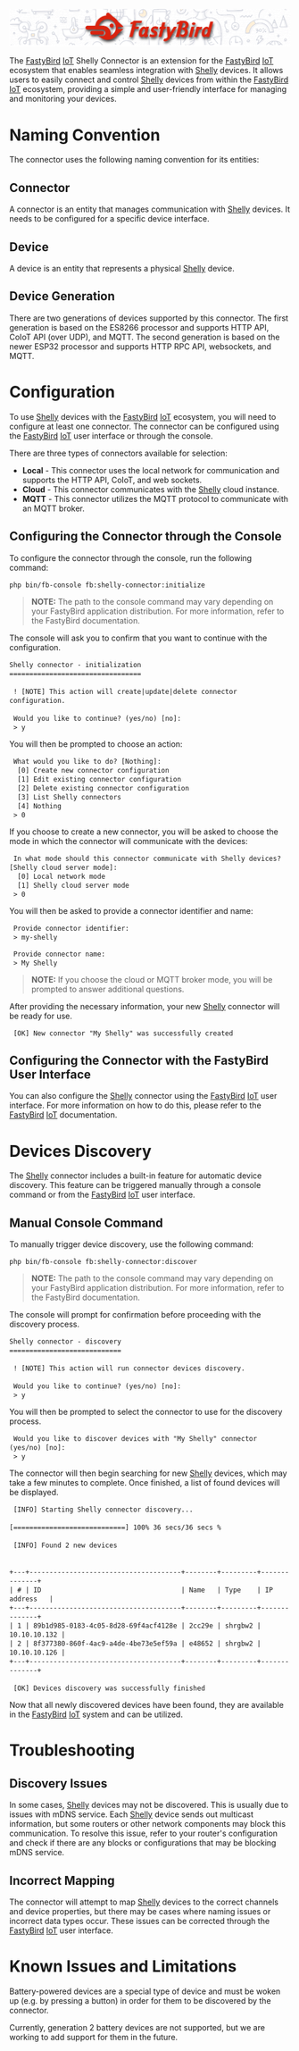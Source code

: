 <p align="center">
	<img src="https://github.com/fastybird/.github/blob/main/assets/repo_title.png?raw=true" alt="FastyBird"/>
</p>

The [FastyBird](https://www.fastybird.com) [IoT](https://en.wikipedia.org/wiki/Internet_of_things) Shelly Connector is an extension for the [FastyBird](https://www.fastybird.com) [IoT](https://en.wikipedia.org/wiki/Internet_of_things) ecosystem that enables seamless integration
with [Shelly](https://shelly.cloud) devices. It allows users to easily connect and control [Shelly](https://shelly.cloud) devices from within the [FastyBird](https://www.fastybird.com) [IoT](https://en.wikipedia.org/wiki/Internet_of_things) ecosystem,
providing a simple and user-friendly interface for managing and monitoring your devices.

# Naming Convention

The connector uses the following naming convention for its entities:

## Connector

A connector is an entity that manages communication with [Shelly](https://shelly.cloud) devices. It needs to be configured for a specific device interface.

## Device

A device is an entity that represents a physical [Shelly](https://shelly.cloud) device.

## Device Generation

There are two generations of devices supported by this connector.
The first generation is based on the ES8266 processor and supports HTTP API, CoIoT API (over UDP), and MQTT.
The second generation is based on the newer ESP32 processor and supports HTTP RPC API, websockets, and MQTT.

# Configuration

To use [Shelly](https://shelly.cloud) devices with the [FastyBird](https://www.fastybird.com) [IoT](https://en.wikipedia.org/wiki/Internet_of_things) ecosystem, you will need to configure at least one connector.
The connector can be configured using the [FastyBird](https://www.fastybird.com) [IoT](https://en.wikipedia.org/wiki/Internet_of_things) user interface or through the console.

There are three types of connectors available for selection:

- **Local** - This connector uses the local network for communication and supports the HTTP API, CoIoT, and web sockets.
- **Cloud** - This connector communicates with the [Shelly](https://shelly.cloud) cloud instance.
- **MQTT** - This connector utilizes the MQTT protocol to communicate with an MQTT broker.

## Configuring the Connector through the Console

To configure the connector through the console, run the following command:

```shell
php bin/fb-console fb:shelly-connector:initialize
```

> **NOTE:**
The path to the console command may vary depending on your FastyBird application distribution. For more information, refer to the FastyBird documentation.

The console will ask you to confirm that you want to continue with the configuration.

```shell
Shelly connector - initialization
=================================

 ! [NOTE] This action will create|update|delete connector configuration.                                                       

 Would you like to continue? (yes/no) [no]:
 > y
```

You will then be prompted to choose an action:

```shell
 What would you like to do? [Nothing]:
  [0] Create new connector configuration
  [1] Edit existing connector configuration
  [2] Delete existing connector configuration
  [3] List Shelly connectors
  [4] Nothing
 > 0
```

If you choose to create a new connector, you will be asked to choose the mode in which the connector will communicate with the devices:

```shell
 In what mode should this connector communicate with Shelly devices? [Shelly cloud server mode]:
  [0] Local network mode
  [1] Shelly cloud server mode
 > 0
```

You will then be asked to provide a connector identifier and name:

```shell
 Provide connector identifier:
 > my-shelly
```

```shell
 Provide connector name:
 > My Shelly
```

> **NOTE:**
If you choose the cloud or MQTT broker mode, you will be prompted to answer additional questions.

After providing the necessary information, your new [Shelly](https://shelly.cloud) connector will be ready for use.

```shell
 [OK] New connector "My Shelly" was successfully created                                                                
```

## Configuring the Connector with the FastyBird User Interface

You can also configure the [Shelly](https://shelly.cloud) connector using the [FastyBird](https://www.fastybird.com) [IoT](https://en.wikipedia.org/wiki/Internet_of_things) user interface. For more information on how to do this,
please refer to the [FastyBird](https://www.fastybird.com) [IoT](https://en.wikipedia.org/wiki/Internet_of_things) documentation.

# Devices Discovery

The [Shelly](https://shelly.cloud) connector includes a built-in feature for automatic device discovery. This feature can be triggered manually
through a console command or from the [FastyBird](https://www.fastybird.com) [IoT](https://en.wikipedia.org/wiki/Internet_of_things) user interface.

## Manual Console Command

To manually trigger device discovery, use the following command:

```shell
php bin/fb-console fb:shelly-connector:discover
```

> **NOTE:**
The path to the console command may vary depending on your FastyBird application distribution. For more information, refer to the FastyBird documentation.

The console will prompt for confirmation before proceeding with the discovery process.

```shell
Shelly connector - discovery
============================

 ! [NOTE] This action will run connector devices discovery.

 Would you like to continue? (yes/no) [no]:
 > y
```

You will then be prompted to select the connector to use for the discovery process.

```shell
 Would you like to discover devices with "My Shelly" connector (yes/no) [no]:
 > y
```

The connector will then begin searching for new [Shelly](https://shelly.cloud) devices, which may take a few minutes to complete. Once finished,
a list of found devices will be displayed.

```shell
 [INFO] Starting Shelly connector discovery...

[============================] 100% 36 secs/36 secs %

 [INFO] Found 2 new devices


+---+--------------------------------------+--------+---------+--------------+
| # | ID                                   | Name   | Type    | IP address   |
+---+--------------------------------------+--------+---------+--------------+
| 1 | 89b1d985-0183-4c05-8d28-69f4acf4128e | 2cc29e | shrgbw2 | 10.10.10.132 |
| 2 | 8f377380-860f-4ac9-a4de-4be73e5ef59a | e48652 | shrgbw2 | 10.10.10.126 |
+---+--------------------------------------+--------+---------+--------------+

 [OK] Devices discovery was successfully finished
```

Now that all newly discovered devices have been found, they are available in the [FastyBird](https://www.fastybird.com) [IoT](https://en.wikipedia.org/wiki/Internet_of_things) system and can be utilized.

# Troubleshooting

## Discovery Issues

In some cases, [Shelly](https://shelly.cloud) devices may not be discovered. This is usually due to issues with mDNS service. Each [Shelly](https://shelly.cloud) device
sends out multicast information, but some routers or other network components may block this communication.
To resolve this issue, refer to your router's configuration and check if there are any blocks or configurations that may
be blocking mDNS service.

## Incorrect Mapping

The connector will attempt to map [Shelly](https://shelly.cloud) devices to the correct channels and device properties, but there may be cases
where naming issues or incorrect data types occur. These issues can be corrected through the [FastyBird](https://www.fastybird.com) [IoT](https://en.wikipedia.org/wiki/Internet_of_things) user interface.

# Known Issues and Limitations

Battery-powered devices are a special type of device and must be woken up (e.g. by pressing a button) in order for them
to be discovered by the connector.

Currently, generation 2 battery devices are not supported, but we are working to add support for them in the future.
